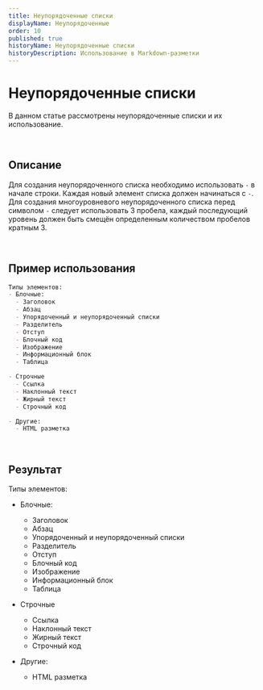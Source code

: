 ```yaml
---
title: Неупорядоченные списки
displayName: Неупорядоченные
order: 10
published: true
historyName: Неупорядоченные списки
historyDescription: Использование в Markdown-разметки
---
```


# Неупорядоченные списки
В данном статье рассмотрены неупорядоченные списки и их использование.

<br/>

## Описание
Для создания неупорядоченного списка необходимо использовать `-` в начале строки. Каждая новый элемент списка должен
начинаться с `-`. Для создания многоуровневого неупорядоченного списка перед символом `-` следует использовать 3 пробела,
каждый последующий уровень должен быть смещён определенным количеством пробелов кратным 3.

<br/>

## Пример использования
```md
Типы элементов:
- Блочные:
  - Заголовок
  - Абзац
  - Упорядоченный и неупорядоченный списки
  - Разделитель
  - Отступ
  - Блочный код
  - Изображение
  - Информационный блок
  - Таблица

- Строчные
  - Ссылка
  - Наклонный текст
  - Жирный текст
  - Строчный код

- Другие:
  - HTML разметка
```

<br/>

## Результат

Типы элементов:
- Блочные:
  - Заголовок
  - Абзац
  - Упорядоченный и неупорядоченный списки
  - Разделитель
  - Отступ
  - Блочный код
  - Изображение
  - Информационный блок
  - Таблица

- Строчные
  - Ссылка
  - Наклонный текст
  - Жирный текст
  - Строчный код

- Другие:
  - HTML разметка
